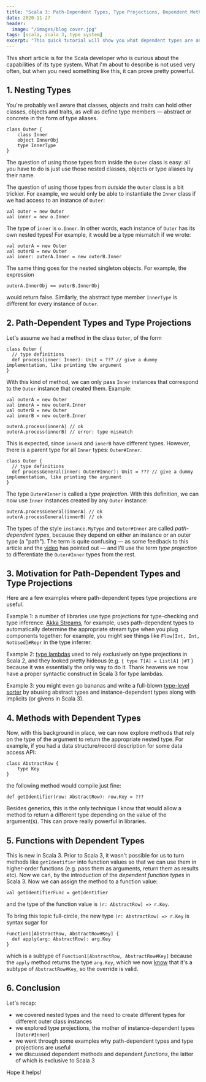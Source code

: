 ```yaml
---
title: "Scala 3: Path-Dependent Types, Type Projections, Dependent Methods and Functions"
date: 2020-11-27
header:
  image: "/images/blog cover.jpg"
tags: [scala, scala 3, type system]
excerpt: "This quick tutorial will show you what dependent types are and how they work in Scala 3, along with dependent methods and functions."
---
```


This short article is for the Scala developer who is curious about the capabilities of its type system. What I'm about to describe is not used very often, but when you need something like this, it can prove pretty powerful.

## 1. Nesting Types

You're probably well aware that classes, objects and traits can hold other classes, objects and traits, as well as define type members &mdash; abstract or concrete in the form of type aliases.

```scala3
class Outer {
    class Inner
    object InnerObj
    type InnerType
}
```

The question of using those types from inside the `Outer` class is easy: all you have to do is just use those nested classes, objects or type aliases by their name.

The question of using those types from _outside_ the `Outer` class is a bit trickier. For example, we would only be able to instantiate the `Inner` class if we had access to an instance of `Outer`:

```scala3
val outer = new Outer
val inner = new o.Inner
```

The type of `inner` is `o.Inner`. In other words, each instance of `Outer` has its own nested types! For example, it would be a type mismatch if we wrote:

```scala3
val outerA = new Outer
val outerB = new Outer
val inner: outerA.Inner = new outerB.Inner
```

The same thing goes for the nested singleton objects. For example, the expression

```scala3
outerA.InnerObj == outerB.InnerObj
```

would return false. Similarly, the abstract type member `InnerType` is different for every instance of `Outer`.

## 2. Path-Dependent Types and Type Projections

Let's assume we had a method in the class `Outer`, of the form

```scala3
class Outer {
  // type definitions
  def process(inner: Inner): Unit = ??? // give a dummy implementation, like printing the argument
}
```

With this kind of method, we can only pass `Inner` instances that correspond to the `Outer` instance that created them. Example:

```scala3
val outerA = new Outer
val innerA = new outerA.Inner
val outerB = new Outer
val innerB = new outerB.Inner

outerA.process(innerA) // ok
outerA.process(innerB) // error: type mismatch
```

This is expected, since `innerA` and `innerB` have different types. However, there is a parent type for all `Inner` types: `Outer#Inner`.

```scala3
class Outer {
  // type definitions
  def processGeneral(inner: Outer#Inner): Unit = ??? // give a dummy implementation, like printing the argument
}
```

The type `Outer#Inner` is called a _type projection_. With this definition, we can now use `Inner` instances created by any `Outer` instance:

```scala3
outerA.processGeneral(innerA) // ok
outerA.processGeneral(innerB) // ok
```

The types of the style `instance.MyType` and `Outer#Inner` are called _path-dependent types_, because they depend on either an instance or an outer type (a "path"). The term is quite confusing &mdash; as some feedback to this article and the [video](https://www.youtube.com/watch?v=63syJfNoDPI) has pointed out &mdash; and I'll use the term _type projection_ to differentiate the `Outer#Inner` types from the rest.
 
## 3. Motivation for Path-Dependent Types and Type Projections

Here are a few examples where path-dependent types type projections are useful.

Example 1: a number of libraries use type projections for type-checking and type inference. [Akka Streams](https://doc.akka.io/docs/akka/current/stream/index.html), for example, uses path-dependent types to automatically determine the appropriate stream type when you plug components together: for example, you might see things like `Flow[Int, Int, NotUsed]#Repr` in the type inferrer.

Example 2: [type lambdas](/scala-3-type-lambdas/) used to rely exclusively on type projections in Scala 2, and they looked pretty hideous (e.g. `{ type T[A] = List[A] }#T` ) because it was essentially the only way to do it. Thank heavens we now have a proper syntactic construct in Scala 3 for type lambdas.

Example 3: you might even go bananas and write a full-blown [type-level sorter](/type-level-programming-part-1/) by abusing abstract types and instance-dependent types along with implicits (or givens in Scala 3).

## 4. Methods with Dependent Types

Now, with this background in place, we can now explore methods that rely on the type of the argument to return the appropriate nested type. For example, if you had a data structure/record description for some data access API:

```scala3
class AbstractRow {
    type Key
}
```

the following method would compile just fine:

```scala3
def getIdentifier(row: AbstractRow): row.Key = ???
```

Besides generics, this is the only technique I know that would allow a method to return a different type depending on the value of the argument(s). This can prove really powerful in libraries.

## 5. Functions with Dependent Types

This is new in Scala 3. Prior to Scala 3, it wasn't possible for us to turn methods like `getIdentifier` into function values so that we can use them in higher-order functions (e.g. pass them as arguments, return them as results etc). Now we can, by the introduction of the _dependent function types_ in Scala 3. Now we can assign the method to a function value:

```scala3
val getIdentifierFunc = getIdentifier
```

and the type of the function value is `(r: AbstractRow) => r.Key`.

To bring this topic full-circle, the new type `(r: AbstractRow) => r.Key` is syntax sugar for

```scala3
Function1[AbstractRow, AbstractRow#Key] {
  def apply(arg: AbstractRow): arg.Key
}
```

which is a subtype of `Function1[AbstractRow, AbstractRow#Key]` because the `apply` method returns the type `arg.Key`, which we now [know](#2-path-dependent-types-and-type-projections) that it's a subtype of `AbstractRow#Key`, so the override is valid.

## 6. Conclusion

Let's recap:

  - we covered nested types and the need to create different types for different outer class instances
  - we explored type projections, the mother of instance-dependent types (`Outer#Inner`)
  - we went through some examples why path-dependent types and type projections are useful
  - we discussed dependent methods and dependent _functions_, the latter of which is exclusive to Scala 3
  
Hope it helps!

 